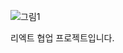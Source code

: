 ![그림1](https://user-images.githubusercontent.com/72291472/132945967-04205c5f-1f8d-4a7d-8189-365efd8fc820.jpg)

리엑트 협업 프로젝트입니다.

